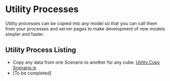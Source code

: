 # Utility Processes
Utility processes can be copied into any model so that you can call them from your processes and server pages to make development of new models simpler and faster.

## Utility Process Listing
* Copy any data from one Scenario to another for any cube. [Utility.Copy Scenario.js](Utility.Copy%20Scenario.js)
*  [To be completed]


